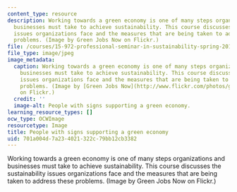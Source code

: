 ```yaml
---
content_type: resource
description: Working towards a green economy is one of many steps organizations and
  businesses must take to achieve sustainability. This course discusses the sustainability
  issues organizations face and the measures that are being taken to address these
  problems. (Image by Green Jobs Now on Flickr.)
file: /courses/15-972-professional-seminar-in-sustainability-spring-2010/701a004d7a234021322c79bb12cb3382_15-972s10-th.jpg
file_type: image/jpeg
image_metadata:
  caption: Working towards a green economy is one of many steps organizations and
    businesses must take to achieve sustainability. This course discusses the sustainability
    issues organizations face and the measures that are being taken to address these
    problems. (Image by [Green Jobs Now](http://www.flickr.com/photos/green4all/2987368178/)
    on Flickr.)
  credit: ''
  image-alt: People with signs supporting a green economy.
learning_resource_types: []
ocw_type: OCWImage
resourcetype: Image
title: People with signs supporting a green economy
uid: 701a004d-7a23-4021-322c-79bb12cb3382
---
```

Working towards a green economy is one of many steps organizations and businesses must take to achieve sustainability. This course discusses the sustainability issues organizations face and the measures that are being taken to address these problems. (Image by Green Jobs Now on Flickr.)

